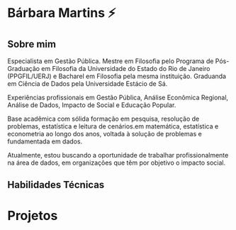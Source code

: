 # Bárbara Martins ⚡

## Sobre mim
Especialista em Gestão Pública. Mestre em Filosofia pelo Programa de Pós-Graduação em Filosofia da Universidade do Estado do Rio de Janeiro (PPGFIL/UERJ) e Bacharel em Filosofia pela mesma instituição. Graduanda em Ciência de Dados pela Universidade Estácio de Sá. 

Experiências profissionais em Gestão Pública, Análise Econômica Regional, Análise de Dados, Impacto de Social e Educação Popular. 

Base acadêmica com sólida formação em pesquisa, resolução de problemas, estatística e leitura de cenários.em matemática, estatística e econometria ao longo dos anos, voltada à solução de problemas e fundamentada em dados.

Atualmente, estou buscando a oportunidade de trabalhar profissionalmente na área de dados, em organizações que têm por objetivo o impacto social.  

## Habilidades Técnicas

# Projetos


